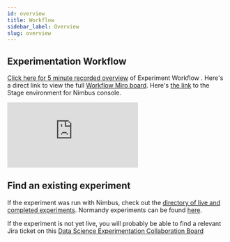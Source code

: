 ```yaml
---
id: overview
title: Workflow
sidebar_label: Overview
slug: overview
---
```


## Experimentation Workflow 
[Click here for 5 minute recorded overview](https://mozilla.hosted.panopto.com/Panopto/Pages/Viewer.aspx?id=4d337632-a0bd-4be7-bee8-ae5b017134ae&start=0) of Experiment Workflow .  Here's a direct link to view the full [Workflow Miro board](https://miro.com/app/board/uXjVOJ3IYRA=/).  Here's [the link](https://stage.experimenter.nonprod.dataops.mozgcp.net/nimbus/) to the Stage environment for Nimbus console.

<div class="miro-container"> 
<iframe class="responsive-iframe" src="https://miro.com/app/live-embed/uXjVOJ3IYRA=/?moveToViewport=-2130,380,5949,3025&embedAutoplay=true" frameBorder="0" scrolling="no"></iframe>
</div>

## Find an existing experiment

If the experiment was run with Nimbus, check out the [directory of live and completed experiments](https://experimenter.services.mozilla.com/nimbus/). Normandy experiments can be found [here](https://experimenter.services.mozilla.com/).

If the experiment is not yet live, you will probably be able to find a relevant Jira ticket on this [Data Science Experimentation Collaboration Board](https://mozilla-hub.atlassian.net/jira/software/c/projects/DS/boards/258)
